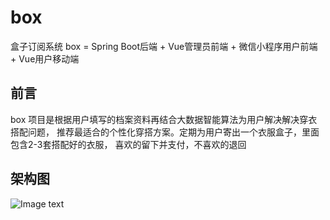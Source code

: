 # box
盒子订阅系统
box = Spring Boot后端 + Vue管理员前端 + 微信小程序用户前端 + Vue用户移动端

## 前言
box 项目是根据用户填写的档案资料再结合大数据智能算法为用户解决解决穿衣搭配问题，
推荐最适合的个性化穿搭方案。定期为用户寄出一个衣服盒子，里面包含2-3套搭配好的衣服，
喜欢的留下并支付，不喜欢的退回

## 架构图

![Image text]( 这里是你的图片链接)



